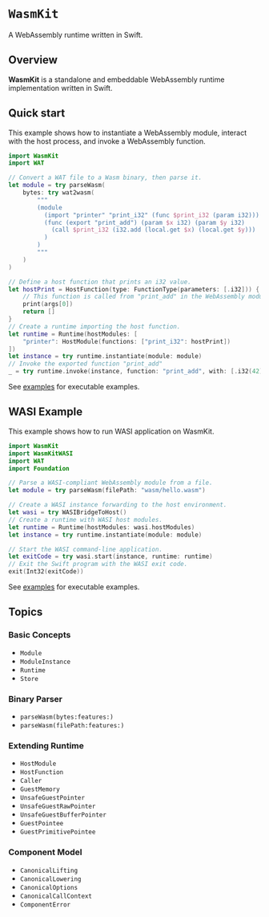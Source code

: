 # ``WasmKit``

A WebAssembly runtime written in Swift.

## Overview

**WasmKit** is a standalone and embeddable WebAssembly runtime implementation written in Swift.


## Quick start

This example shows how to instantiate a WebAssembly module, interact with the host process, and invoke a WebAssembly function.

```swift
import WasmKit
import WAT

// Convert a WAT file to a Wasm binary, then parse it.
let module = try parseWasm(
    bytes: try wat2wasm(
        """
        (module
          (import "printer" "print_i32" (func $print_i32 (param i32)))
          (func (export "print_add") (param $x i32) (param $y i32)
            (call $print_i32 (i32.add (local.get $x) (local.get $y)))
          )
        )
        """
    )
)

// Define a host function that prints an i32 value.
let hostPrint = HostFunction(type: FunctionType(parameters: [.i32])) { _, args in
    // This function is called from "print_add" in the WebAssembly module.
    print(args[0])
    return []
}
// Create a runtime importing the host function.
let runtime = Runtime(hostModules: [
    "printer": HostModule(functions: ["print_i32": hostPrint])
])
let instance = try runtime.instantiate(module: module)
// Invoke the exported function "print_add"
_ = try runtime.invoke(instance, function: "print_add", with: [.i32(42), .i32(3)])
```

See [examples](https://github.com/swiftwasm/WasmKit/tree/main/Examples) for executable examples.

## WASI Example

This example shows how to run WASI application on WasmKit.

```swift
import WasmKit
import WasmKitWASI
import WAT
import Foundation

// Parse a WASI-compliant WebAssembly module from a file.
let module = try parseWasm(filePath: "wasm/hello.wasm")

// Create a WASI instance forwarding to the host environment.
let wasi = try WASIBridgeToHost()
// Create a runtime with WASI host modules.
let runtime = Runtime(hostModules: wasi.hostModules)
let instance = try runtime.instantiate(module: module)

// Start the WASI command-line application.
let exitCode = try wasi.start(instance, runtime: runtime)
// Exit the Swift program with the WASI exit code.
exit(Int32(exitCode))
```

See [examples](https://github.com/swiftwasm/WasmKit/tree/main/Examples) for executable examples.

## Topics

### Basic Concepts

- ``Module``
- ``ModuleInstance``
- ``Runtime``
- ``Store``

### Binary Parser

- ``parseWasm(bytes:features:)``
- ``parseWasm(filePath:features:)``

### Extending Runtime

- ``HostModule``
- ``HostFunction``
- ``Caller``
- ``GuestMemory``
- ``UnsafeGuestPointer``
- ``UnsafeGuestRawPointer``
- ``UnsafeGuestBufferPointer``
- ``GuestPointee``
- ``GuestPrimitivePointee``

### Component Model

- ``CanonicalLifting``
- ``CanonicalLowering``
- ``CanonicalOptions``
- ``CanonicalCallContext``
- ``ComponentError``
